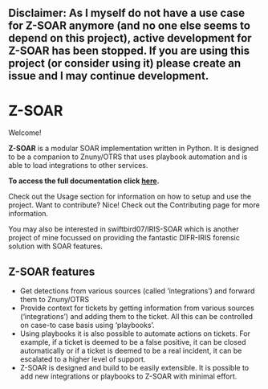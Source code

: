 Disclaimer: As I myself do not have a use case for Z-SOAR anymore (and no one else seems to depend on this project), active development for Z-SOAR has been stopped. If you are using this project (or consider using it) please create an issue and I may continue development. 
------- 


# Z-SOAR

Welcome!

**Z-SOAR** is a modular SOAR implementation written in Python. It is designed to be a companion to Znuny/OTRS that uses playbook automation and is able to load integrations to other services.


**To access the full documentation click [here](https://z-soar.readthedocs.io/en/latest/).**

Check out the Usage section for information on how to setup and use the project.
Want to contribute? Nice! Check out the Contributing page for more information.

You may also be interested in swiftbird07/IRIS-SOAR which is another project of mine focussed on providing the fantastic DIFR-IRIS forensic solution with SOAR features.

## Z-SOAR features

- Get detections from various sources (called ‘integrations’) and forward them to Znuny/OTRS
- Provide context for tickets by getting information from various sources (‘integrations’) and adding them to the ticket. All this can be controlled on case-to case basis using ‘playbooks’.
- Using playbooks it is also possible to automate actions on tickets. For example, if a ticket is deemed to be a false positive, it can be closed automatically or if a ticket is deemed to be a real incident, it can be escalated to a higher level of support.
- Z-SOAR is designed and build to be easily extensible. It is possible to add new integrations or playbooks to Z-SOAR with minimal effort.
